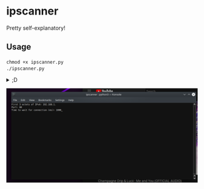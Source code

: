 # ipscanner
Pretty self-explanatory!
## Usage
`chmod +x ipscanner.py` <br/>
`./ipscanner.py` <br/>
<details>
  <summary>;D</summary>
  <pre>./ipscanner.py 192.168.1. 80 1000</pre>
</details>

![](example.png)
